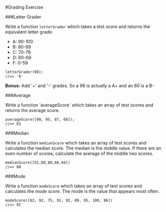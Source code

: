 #Grading Exercise

###Letter Grader

Write a function `letterGrader` which takes a test score and returns the equivalent letter grade.

* A: 90-100
* B: 80-99
* C: 70-79
* D: 60-69
* F: 0-59

```
letterGrader(98);
//=> 'A'
```
**Bonus:** Add '+' and '-' grades.  So a 98 is actually a A+ and an 80 is a B-


###Average

Write a function 'averageScore` which takes an array of test scores and returns the average score.

```
averageScore([90, 95, 87, 60]);
//=> 83
```

###Median

Write a function `medianScore` which takes an array of test scores and calculates the median score.  The median is the middle value.  If there are an even number of scores, calculate the average of the middle two scores.

```
medianScore([52,80,80,86,94])
//=> 80
```

###Mode

Write a function `modeScore` which takes an array of test scores and calculates the mode score.  The mode is the value that appears most often.

```
modeScore([82, 92, 75, 91, 92, 89, 95, 100, 86])
//=> 92
```

